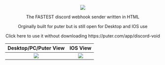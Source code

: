<p align="center">
    <img src="https://github.com/xlfware/Discord-Void/assets/125935975/0d03a3e7-4dcf-4f1d-9764-ed485535d101">
</p>

<p align="center">
The FASTEST discord webhook sender written in HTML
</p>

<p align="center">
Orginally built for puter but is still open for Desktop and IOS use
</p>

<p align="center">
Click here to use it without downloading https://puter.com/app/discord-void
</p>

Desktop/PC/Puter View         |  IOS View
:-------------------------:|:-------------------------:
![](https://github.com/xlfware/Discord-Void/assets/125935975/d58ba229-d94e-4636-823b-bc1efce06bd3)  |  ![](https://github.com/xlfware/Discord-Void/assets/125935975/490ea715-6787-4fff-84a9-2ba1bb070799)
